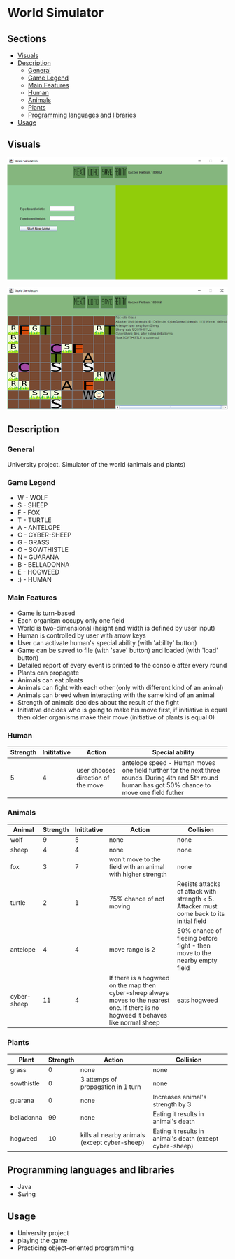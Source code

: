 # World Simulator

## Sections

 - [Visuals](#visuals)
 - [Description](#description)
	 - [General](#general)
   - [Game Legend](#game-legend)
   - [Main Features](#main-features)
   - [Human](#human)
   - [Animals](#animals)
   - [Plants](#plants)
	- [Programming languages and libraries](#programming-languages-and-libraries)
 - [Usage](#usage)


## Visuals

![sample1](graphics/images_for_github/sample1.png)

![sample2](graphics/images_for_github/sample2.png)

## Description

### General
University project. Simulator of the world (animals and plants)

### Game Legend
 - W - WOLF
 - S - SHEEP
 - F - FOX
 - T - TURTLE
 - A - ANTELOPE
 - C - CYBER-SHEEP
 - G - GRASS
 - O - SOWTHISTLE
 - N - GUARANA
 - B - BELLADONNA
 - E - HOGWEED
 - :) - HUMAN
 
 ### Main Features
 - Game is turn-based
 - Each organism occupy only one field
 - World is two-dimensional (height and width is defined by user input)
 - Human is controlled by user with arrow keys
 - User can activate human's special ability (with 'ability' button)
 - Game can be saved to file (with 'save' button) and loaded (with 'load' button)
 - Detailed report of every event is printed to the console after every round
 - Plants can propagate
 - Animals can eat plants
 - Animals can fight with each other (only with different kind of an animal)
 - Animals can breed when interacting with the same kind of an animal
 - Strength of animals decides about the result of the fight
 - Initiative decides who is going to make his move first, if initiative is equal then older organisms make their move (initiative of plants is equal 0)
 
 ### Human
| Strength | Inititative | Action                             | Special ability                                                |
|----------|-------------|------------------------------------|----------------------------------------------------------|
| 5        | 4           | user chooses direction of the move | antelope speed - Human moves one field further for the next three rounds. During 4th and 5th round human has got 50% chance to move one field futher |

 ### Animals

| Animal      | Strength | Inititative | Action                                                                                                                                 | Collision                                                                                 |
|-------------|----------|-------------|----------------------------------------------------------------------------------------------------------------------------------------|-------------------------------------------------------------------------------------------|
| wolf        | 9        | 5           | none                                                                                                                                   | none                                                                                      |
| sheep       | 4        | 4           | none                                                                                                                                   | none                                                                                      |
| fox         | 3        | 7           | won't move to the field with an animal with higher strength                                                                            | none                                                                                      |
| turtle      | 2        | 1           | 75% chance of not moving                                                                                                               | Resists attacks of attack with strength < 5. Attacker must come back to its initial field |
| antelope    | 4        | 4           | move range is 2                                                                                                                        | 50% chance of fleeing before fight - then move to the nearby empty field                  |
| cyber-sheep | 11       | 4           | If there is a hogweed on the map then cyber-sheep always moves to the nearest one. If there is no hogweed it behaves like normal sheep | eats hogweed                                                                              |

 ### Plants

| Plant      | Strength | Action                                        | Collision                                                |
|------------|----------|-----------------------------------------------|----------------------------------------------------------|
| grass      | 0        | none                                          | none                                                     |
| sowthistle | 0        | 3 attemps of propagation in 1 turn            | none                                                     |
| guarana    | 0        | none                                          | Increases animal's strength by 3                         |
| belladonna | 99       | none                                          | Eating it results in animal's death                      |
| hogweed    | 10       | kills all nearby animals (except cyber-sheep) | Eating it results in animal's death (except cyber-sheep) |


## Programming languages and libraries
- Java
- Swing

## Usage
 - University project
 - playing the game
 - Practicing object-oriented programming
